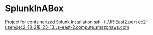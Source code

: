 # SplunkInABox
Project for containerized Splunk installation
ssh -i ./JR-East2.pem ec2-user@ec2-18-218-23-13.us-east-2.compute.amazonaws.com
